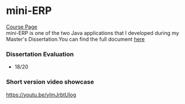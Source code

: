# mini-ERP  
[Course Page](https://sigarra.up.pt/feup/pt/ucurr_geral.ficha_uc_view?pv_ocorrencia_id=500404)  
mini-ERP is one of the two Java applications that I developed during my Master's Dissertation.You can find the full document [here](https://sigarra.up.pt/feup/pt/pub_geral.pub_view?pi_pub_base_id=636948)  

### Dissertation Evaluation
 * 18/20
 
### Short version video showcase 
https://youtu.be/yImJrbtUlog
